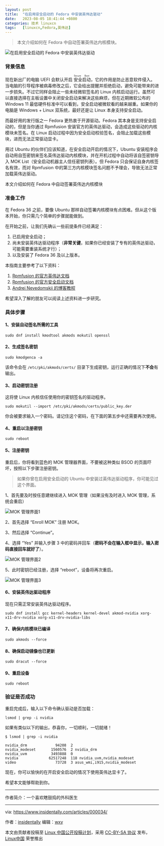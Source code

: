 ```yaml
---
layout: post
title:	"在启用安全启动的 Fedora 中安装英伟达驱动"
date:	2023-08-05 18:41:44 +0800 
categories:	技术 linuxcn 
tags:	[linuxcn,Fedora,英伟达]
---
```




> 
> 本文介绍如何在 Fedora 中自动签署英伟达内核模块。
> 
> 
> 


![在启用安全启动的 Fedora 中安装英伟达驱动](/Asserts/Images/album/202308/05/184146c8c1xdwdxldovze0.png)


### 背景信息


现在新出厂的电脑 UEFI 会默认开启<ruby> 安全启动 <rt>  Secure Boot </rt></ruby>，它的作用是防止恶意软件侵入。当电脑的引导程序被病毒修改之后，它会给出提醒并拒绝启动，避免可能带来的进一步损失。不过它同样会阻止一些未经微软签名的 Linux 内核启动运行。虽然可以直接选择在主板设置中关闭安全启动来解决这些麻烦，但在近期微软公布的 Windows 11 最低硬件标准中可以看到，安全启动被微软看的越来越重。如果你的电脑是 Windows + Linux 双系统，最好还是让 Linux 本身支持安全启动。


而最好用的发行版之一 Fedora 更热衷于开源驱动。Fedora 其本身是支持安全启动的，但是当你通过 Rpmfusion 安装官方的英伟达驱动，会造成这些驱动的内核模块未签名。在 Linux 启动过程中因为安全启动校验签名，会阻止加载这些模块，进而无法正常驱动显卡。


用过 Ubuntu 的伙伴们应该知道，在安全启动开启的情况下，Ubuntu 安装程序会自动用自签密钥来签名英伟达驱动内核模块，并在开机过程中自动将该自签密钥导入 MOK List（安全启动机器主人信任密钥列表）。但 Fedora 只会保证自身内核签名有效，而对 Rpmfusion 中的第三方内核模块签名问题不予理会，导致无法正常加载英伟达驱动。


本文介绍如何在 Fedora 中自动签署英伟达内核模块


### 准备工作


在 Fedora 36 之前，要像 Ubuntu 那样自动签署内核模块有点困难。但从这个版本开始，你只需几个简单的步骤就能做到。


在开始之前，让我们先确认一些前提条件已经满足：


1. 已启用安全启动；
2. 尚未安装英伟达驱动程序（**非常关键**，如果你已经安装了专有的英伟达驱动，可能需要重装系统才行）；
3. 以及安装了 Fedora 36 及以上版本。


本指南主要参考了以下资料：


1. [Rpmfusion 的官方英伟达文档](https://rpmfusion.org/Howto/NVIDIA)
2. [Rpmfusion 的官方安全启动文档](https://rpmfusion.org/Howto/Secure%20Boot)
3. [Andrei Nevedomskii 的博客教程](https://blog.monosoul.dev/2022/05/17/automatically-sign-nvidia-kernel-module-in-fedora-36/)


希望深入了解的朋友可以阅读上述资料进一步研究。


### 具体步骤


#### 1、安装自动签名所需的工具



```
sudo dnf install kmodtool akmods mokutil openssl

```

#### 2、生成签名密钥



```
sudo kmodgenca -a

```

该命令会在 `/etc/pki/akmods/certs/` 目录下生成密钥，运行正确的情况下**不会**有输出。


#### 3、启动密钥注册


这将使 Linux 内核信任使用你的密钥签名的驱动程序。



```
sudo mokutil --import /etc/pki/akmods/certs/public_key.der

```

你会被要求输入一个密码。请记住这个密码，在下面的第五步中还需要再次使用。


#### 4、重启以注册密钥



```
sudo reboot

```

#### 5、注册密钥


重启后，你将看到蓝色的 MOK 管理器界面，不要被这种类似 BSOD 的页面吓坏，按照以下步骤注册密钥。



> 
> 如果你曾在启用安全启动的 Ubuntu 中安装过英伟达驱动程序，你可能见过这个界面。
> 
> 
> 


1、首先要及时按任意建继续进入 MOK 管理（如果没有及时进入 MOK 管理，系统会重启）


![MOK 管理界面1](/Asserts/Images/album/202308/05/184146ktc7lacd2bw6o3mw.png)


2、首先选择 “Enroll MOK” 注册 MOK。


3、然后选择 “Continue”。


4、选择 “Yes” 并输入步骤 3 中的密码并回车（**密码不会在输入框中显示，输入密码直接回车就好了**）。


![MOK 管理界面2](/Asserts/Images/album/202308/05/184147f5azvaiawj0jz8fs.png)


5、此时密钥已经注册，选择 “reboot”，设备将再次重启。


![MOK 管理界面3](/Asserts/Images/album/202308/05/184148iz9m8c9n17z8o383.png)


#### 6、安装英伟达驱动程序


现在只需正常安装英伟达驱动程序。



```
sudo dnf install gcc kernel-headers kernel-devel akmod-nvidia xorg-x11-drv-nvidia xorg-x11-drv-nvidia-libs

```

#### 7、确保内核模块已编译



```
sudo akmods --force

```

#### 8、确保启动镜像也已更新



```
sudo dracut --force

```

#### 9、重启设备



```
sudo reboot

```

### 验证是否成功


重启完成后，输入以下命令确认驱动是否加载：



```
lsmod | grep -i nvidia

```

如果有类似以下的输出，恭喜你，一切顺利，一切就绪！



```
$ lsmod | grep -i nvidia

nvidia_drm             94208  2
nvidia_modeset       1560576  2 nvidia_drm
nvidia_uvm           3493888  0
nvidia              62517248  118 nvidia_uvm,nvidia_modeset
video                  73728  3 asus_wmi,i915,nvidia_modeset

```

现在，你可以愉快的在开启安全启动的情况下使用英伟达显卡了。


希望本文能够帮助到你。




---


作者简介：一个喜欢瞎鼓捣的外科医生




---


via: <https://www.insidentally.com/articles/000034/>


作者：[insidentally](https://www.insidentally.com) 编辑：[wxy](https://github.com/wxy)


本文由贡献者投稿至 [Linux 中国公开投稿计划](https://github.com/LCTT/Articles/)，采用 [CC-BY-SA 协议](https://creativecommons.org/licenses/by-sa/4.0/deed.zh) 发布，[Linux中国](https://linux.cn/) 荣誉推出

